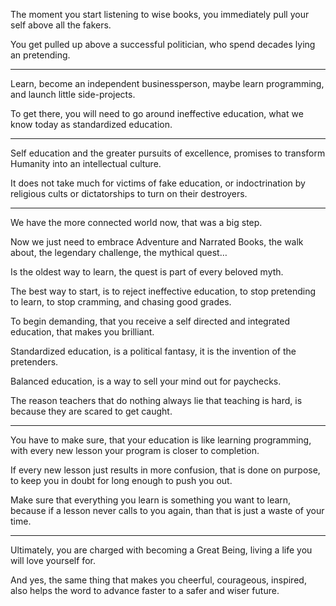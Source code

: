 The moment you start listening to wise books,
you immediately pull your self above all the fakers.

You get pulled up above a successful politician,
who spend decades lying an pretending.

---

Learn, become an independent businessperson,
maybe learn programming, and launch little side-projects.

To get there, you will need to go around ineffective education,
what we know today as standardized education.

---

Self education and the greater pursuits of excellence,
promises to transform Humanity into an intellectual culture.

It does not take much for victims of fake education,
or indoctrination by religious cults or dictatorships to turn on their destroyers.

---

We have the more connected world now,
that was a big step.

Now we just need to embrace Adventure and Narrated Books,
the walk about, the legendary challenge, the mythical quest…

Is the oldest way to learn,
the quest is part of every beloved myth.

The best way to start, is to reject ineffective education,
to stop pretending to learn, to stop cramming, and chasing good grades.

To begin demanding,
that you receive a self directed and integrated education, that makes you brilliant.

Standardized education, is a political fantasy,
it is the invention of the pretenders.

Balanced education,
is a way to sell your mind out for paychecks.

The reason teachers that do nothing always lie that teaching is hard,
is because they are scared to get caught.

---

You have to make sure, that your education is like learning programming,
with every new lesson your program is closer to completion.

If every new lesson just results in more confusion,
that is done on purpose, to keep you in doubt for long enough to push you out.

Make sure that everything you learn is something you want to learn,
because if a lesson never calls to you again, than that is just a waste of your time.

---

Ultimately, you are charged with becoming a Great Being,
living a life you will love yourself for.

And yes, the same thing that makes you cheerful, courageous, inspired,
also helps the word to advance faster to a safer and wiser future.
